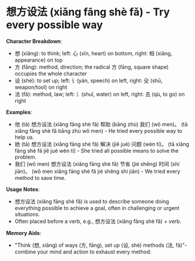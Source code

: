 # **想方设法 (xiǎng fāng shè fǎ) - Try every possible way**

**Character Breakdown**:  
- 想 (xiǎng): to think; left: 心 (xīn, heart) on bottom, right: 相 (xiāng, appearance) on top  
- 方 (fāng): method, direction; the radical 方 (fāng, square shape) occupies the whole character  
- 设 (shè): to set up; left: 讠(yán, speech) on left, right: 殳 (shū, weapon/tool) on right  
- 法 (fǎ): method, law; left: 氵(shuǐ, water) on left, right: 去 (qù, to go) on right

**Examples**:  
- 他 (tā) 想方设法 (xiǎng fāng shè fǎ) 帮助 (bāng zhù) 我们 (wǒ men)。 (tā xiǎng fāng shè fǎ bāng zhù wǒ men) - He tried every possible way to help us.  
- 她 (tā) 想方设法 (xiǎng fāng shè fǎ) 解决 (jiě jué) 问题 (wèn tí)。 (tā xiǎng fāng shè fǎ jiě jué wèn tí) - She tried all possible means to solve the problem.  
- 我们 (wǒ men) 想方设法 (xiǎng fāng shè fǎ) 节省 (jié shěng) 时间 (shí jiān)。 (wǒ men xiǎng fāng shè fǎ jié shěng shí jiān) - We tried every method to save time.

**Usage Notes**:  
- 想方设法 (xiǎng fāng shè fǎ) is used to describe someone doing everything possible to achieve a goal, often in challenging or urgent situations.  
- Often placed before a verb, e.g., 想方设法 (xiǎng fāng shè fǎ) + verb.

**Memory Aids**:  
- "Think (想, xiǎng) of ways (方, fāng), set up (设, shè) methods (法, fǎ)"-combine your mind and action to exhaust every method.